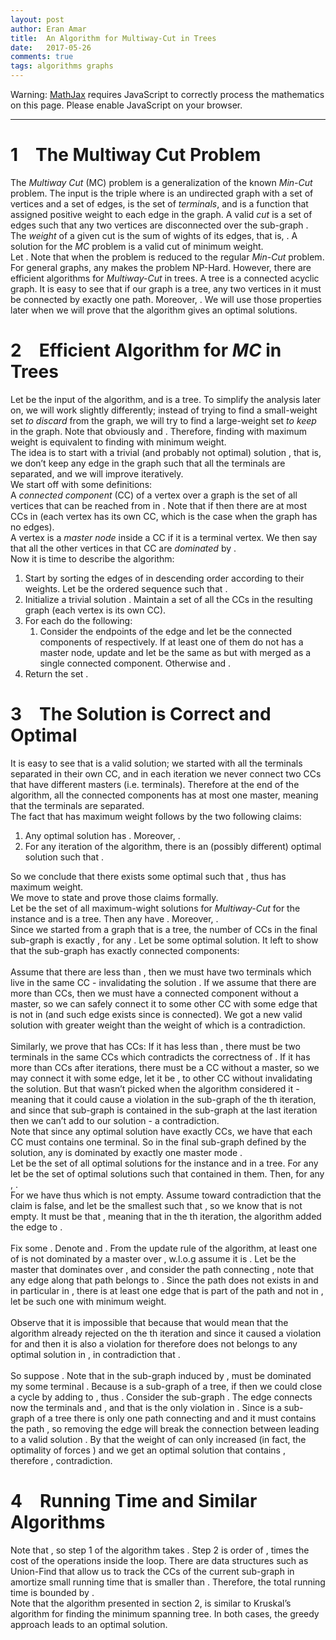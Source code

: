 ```yaml
---
layout: post
author: Eran Amar
title:  An Algorithm for Multiway-Cut in Trees
date:   2017-05-26
comments: true
tags: algorithms graphs
---
```



<script type="math/tex">
\newcommand{\lyxlock}{}
</script>
<noscript>
<div class="warning">
Warning: <a href="http://www.mathjax.org/">MathJax</a> requires JavaScript to correctly process the mathematics on this page. Please enable JavaScript on your browser.
</div><hr>
</hr></noscript>



<h1 class="Section">
<a class="toc" name="toc-Section-1">1</a> The Multiway Cut Problem
</h1>
<div class="Unindented">
The <i>Multiway Cut</i> (MC) problem is a generalization of the known<i> Min-Cut</i> problem. The input is the triple <span class="MathJax_Preview"><script type="math/tex">
\left(G,T,w\right)
</script>
</span> where <span class="MathJax_Preview"><script type="math/tex">
G
</script>
</span> is an undirected graph with a set <span class="MathJax_Preview"><script type="math/tex">
V\left(G\right)
</script>
</span> of <span class="MathJax_Preview"><script type="math/tex">
n
</script>
</span> vertices and a set <span class="MathJax_Preview"><script type="math/tex">
E\left(G\right)
</script>
</span> of <span class="MathJax_Preview"><script type="math/tex">
m
</script>
</span> edges, <span class="MathJax_Preview"><script type="math/tex">
T\subset V\left(G\right)
</script>
</span> is the set of <i>terminals</i>, and <span class="MathJax_Preview"><script type="math/tex">
w:E\left(G\right)\to\mathbb{R}_{>0}
</script>
</span> is a function that assigned positive weight to each edge in the graph. A valid <i>cut</i> <span class="MathJax_Preview"><script type="math/tex">
C\subseteq E\left(G\right)
</script>
</span> is a set of edges such that any two vertices <span class="MathJax_Preview"><script type="math/tex">
t_{1},t_{2}\in T
</script>
</span> are disconnected over the sub-graph <span class="MathJax_Preview"><script type="math/tex">
H:=\left(V\left(G\right),E\left(G\right)\backslash C\right)
</script>
</span>. The <i>weight</i> of a given cut <span class="MathJax_Preview"><script type="math/tex">
C
</script>
</span> is the sum of wights of its edges, that is, <span class="MathJax_Preview"><script type="math/tex">
w\left(C\right)=\sum_{e\in C}w\left(e\right)
</script>
</span>. A solution for the <i>MC</i> problem is a valid cut of minimum weight.
</div>
<div class="Indented">
Let <span class="MathJax_Preview"><script type="math/tex">
k=\left|T\right|
</script>
</span>. Note that when <span class="MathJax_Preview"><script type="math/tex">
k=2
</script>
</span> the problem is reduced to the regular <i>Min-Cut</i> problem. For general graphs, any <span class="MathJax_Preview"><script type="math/tex">
k>2
</script>
</span> makes the problem NP-Hard. However, there are efficient algorithms for <i>Multiway-Cut</i> in trees. A tree is a connected acyclic graph. It is easy to see that if our graph is a tree, any two vertices in it must be connected by exactly one path. Moreover, <span class="MathJax_Preview"><script type="math/tex">
m=n-1
</script>
</span>. We will use those properties later when we will prove that the algorithm gives an optimal solutions.
</div>
<h1 class="Section">
<a class="toc" name="toc-Section-2">2</a> Efficient Algorithm for <i>MC</i> in Trees
</h1>
<div class="Unindented">
Let <span class="MathJax_Preview"><script type="math/tex">
\left(G,T,w\right)
</script>
</span> be the input of the algorithm, and <span class="MathJax_Preview"><script type="math/tex">
G
</script>
</span> is a tree. To simplify the analysis later on, we will work slightly differently; instead of trying to find a small-weight set <span class="MathJax_Preview"><script type="math/tex">
C\subseteq E\left(G\right)
</script>
</span> <i>to discard</i> from the graph, we will try to find a large-weight set <span class="MathJax_Preview"><script type="math/tex">
S\subseteq E\left(G\right)
</script>
</span> <i>to</i> <i>keep</i> in the graph. Note that obviously <span class="MathJax_Preview"><script type="math/tex">
S=V\left(G\right)\backslash C
</script>
</span> and <span class="MathJax_Preview"><script type="math/tex">
C=V\left(G\right)\backslash S
</script>
</span>. Therefore, finding <span class="MathJax_Preview"><script type="math/tex">
S
</script>
</span> with maximum weight is equivalent to finding <span class="MathJax_Preview"><script type="math/tex">
C
</script>
</span> with minimum weight.
</div>
<div class="Indented">
The idea is to start with a trivial (and probably not optimal) solution <span class="MathJax_Preview"><script type="math/tex">
S=\emptyset
</script>
</span>, that is, we don’t keep any edge in the graph such that all the terminals are separated, and we will improve <span class="MathJax_Preview"><script type="math/tex">
S
</script>
</span> iteratively. 
</div>
<div class="Indented">
We start off with some definitions: 
</div>
<div class="Indented">
A <i>connected component</i> (CC) of a vertex <span class="MathJax_Preview"><script type="math/tex">
u
</script>
</span> over a graph <span class="MathJax_Preview"><script type="math/tex">
G
</script>
</span> is the set of all vertices that can be reached from <span class="MathJax_Preview"><script type="math/tex">
u
</script>
</span> in <span class="MathJax_Preview"><script type="math/tex">
G
</script>
</span>. Note that if <span class="MathJax_Preview"><script type="math/tex">
\left|V\left(G\right)\right|=n
</script>
</span> then there are at most <span class="MathJax_Preview"><script type="math/tex">
n
</script>
</span> CCs in <span class="MathJax_Preview"><script type="math/tex">
G
</script>
</span> (each vertex has its own CC, which is the case when the graph has no edges). 
</div>
<div class="Indented">
A vertex <span class="MathJax_Preview"><script type="math/tex">
t
</script>
</span> is a <i>master node</i> inside a CC if it is a terminal vertex. We then say that all the other vertices in that CC are <i>dominated</i> by <span class="MathJax_Preview"><script type="math/tex">
t
</script>
</span>.
</div>
<div class="Indented">
Now it is time to describe the algorithm:
</div>
<ol>
<li>
Start by sorting the <span class="MathJax_Preview"><script type="math/tex">
n-1
</script>
</span> edges of <span class="MathJax_Preview"><script type="math/tex">
E
</script>
</span> in descending order according to their weights. Let <span class="MathJax_Preview"><script type="math/tex">
e_{1},e_{2},..,e_{n-1}
</script>
</span> be the ordered sequence such that <span class="MathJax_Preview"><script type="math/tex">
\forall i,\:w\left(e_{i}\right)>w\left(e_{i+1}\right)
</script>
</span>. 
</li>
<li>
Initialize a trivial solution <span class="MathJax_Preview"><script type="math/tex">
S_{0}=\emptyset
</script>
</span>. Maintain a set <span class="MathJax_Preview"><script type="math/tex">
R_{0}=\left\{ \left\{ v\right\} \mid v\in V\left(G\right)\right\} 
</script>
</span> of all the CCs in the resulting graph (each vertex is its own CC).
</li>
<li>
For each <span class="MathJax_Preview"><script type="math/tex">
i=1,...,n-1
</script>
</span> do the following: <ol>
<li>
Consider the endpoints of the edge <span class="MathJax_Preview"><script type="math/tex">
e_{i}=\left\{ v_{1},v_{2}\right\} 
</script>
</span> and let <span class="MathJax_Preview"><script type="math/tex">
CC_{1},CC_{2}
</script>
</span> be the connected components of <span class="MathJax_Preview"><script type="math/tex">
v_{1},v_{2}
</script>
</span> respectively. If at least one of them do not has a master node, update <span class="MathJax_Preview"><script type="math/tex">
S_{i}=S_{i-1}\cup\left\{ e_{i}\right\} 
</script>
</span> and let <span class="MathJax_Preview"><script type="math/tex">
R_{i}
</script>
</span> be the same as <span class="MathJax_Preview"><script type="math/tex">
R_{i-1}
</script>
</span> but with <span class="MathJax_Preview"><script type="math/tex">
CC_{1},CC_{2}
</script>
</span> merged as a single connected component. Otherwise <span class="MathJax_Preview"><script type="math/tex">
S_{i}=S_{i-1}
</script>
</span> and <span class="MathJax_Preview"><script type="math/tex">
R_{i}=R_{i-1}
</script>
</span>. 
</li>
</ol>
</li>
<li>
Return the set <span class="MathJax_Preview"><script type="math/tex">
S_{n-1}
</script>
</span>.
</li>
</ol>
<h1 class="Section">
<a class="toc" name="toc-Section-3">3</a> The Solution is Correct and Optimal
</h1>
<div class="Unindented">
It is easy to see that <span class="MathJax_Preview"><script type="math/tex">
S_{n-1}
</script>
</span> is a valid solution; we started with all the terminals separated in their own CC, and in each iteration we never connect two CCs that have different masters (i.e. terminals). Therefore at the end of the algorithm, all the connected components has at most one master, meaning that the terminals are separated.
</div>
<div class="Indented">
The fact that <span class="MathJax_Preview"><script type="math/tex">
w\left(S_{n-1}\right)
</script>
</span> has maximum weight follows by the two following claims:
</div>
<ol>
<li>
Any optimal solution <span class="MathJax_Preview"><script type="math/tex">
S^{*}\subseteq E\left(G\right)
</script>
</span> has <span class="MathJax_Preview"><script type="math/tex">
\left|S^{*}\right|=n-k
</script>
</span>. Moreover, <span class="MathJax_Preview"><script type="math/tex">
\left|S_{n-1}\right|=n-k
</script>
</span>.
</li>
<li>
For any iteration <span class="MathJax_Preview"><script type="math/tex">
i
</script>
</span> of the algorithm, there is an (possibly different) optimal solution <span class="MathJax_Preview"><script type="math/tex">
S^{*}
</script>
</span> such that <span class="MathJax_Preview"><script type="math/tex">
S_{i}\subseteq S^{*}
</script>
</span>.
</li>
</ol>
<div class="Unindented">
So we conclude that there exists some optimal <span class="MathJax_Preview"><script type="math/tex">
S^{*}
</script>
</span> such that <span class="MathJax_Preview"><script type="math/tex">
S_{n-1}=S^{*}
</script>
</span>, thus <span class="MathJax_Preview"><script type="math/tex">
S_{n-1}
</script>
</span> has maximum weight.
</div>
<div class="Indented">
We move to state and prove those claims formally.
</div>
<div class="Claim">
Let <span class="MathJax_Preview"><script type="math/tex">
\mathcal{X}
</script>
</span> be the set of all maximum-wight solutions for <i>Multiway-Cut</i> for the instance <span class="MathJax_Preview"><script type="math/tex">
\left(G,T,w\right)
</script>
</span> and <span class="MathJax_Preview"><script type="math/tex">
G
</script>
</span> is a tree. Then any <span class="MathJax_Preview"><script type="math/tex">
S^{*}\in\mathcal{X}
</script>
</span> have <span class="MathJax_Preview"><script type="math/tex">
\left|S^{*}\right|=n-k
</script>
</span>. Moreover, <span class="MathJax_Preview"><script type="math/tex">
\left|S_{n-1}\right|=n-k
</script>
</span>.
</div>
<div class="Proof">
Since we started from a graph that is a tree, the number of CCs in the final sub-graph is exactly <span class="MathJax_Preview"><script type="math/tex">
n-\left|S\right|
</script>
</span>, for any <span class="MathJax_Preview"><script type="math/tex">
S\subseteq E\left(G\right)
</script>
</span>. Let <span class="MathJax_Preview"><script type="math/tex">
S^{*}
</script>
</span> be some optimal solution. It left to show that the sub-graph <span class="MathJax_Preview"><script type="math/tex">
H^{*}=\left(V\left(G\right),S^{*}\right)
</script>
</span> has exactly <span class="MathJax_Preview"><script type="math/tex">
k
</script>
</span> connected components:<br>
<br>
Assume that there are less than <span class="MathJax_Preview"><script type="math/tex">
k
</script>
</span>, then we must have two terminals which live in the same CC - invalidating the solution <span class="MathJax_Preview"><script type="math/tex">
S^{*}
</script>
</span>. If we assume that there are more than <span class="MathJax_Preview"><script type="math/tex">
k
</script>
</span> CCs, then we must have a connected component without a master, so we can safely connect it to some other CC with some edge <span class="MathJax_Preview"><script type="math/tex">
e
</script>
</span> that is not in <span class="MathJax_Preview"><script type="math/tex">
S^{*}
</script>
</span> (and such edge exists since <span class="MathJax_Preview"><script type="math/tex">
G
</script>
</span> is connected). We got a new valid solution with greater weight than the weight of <span class="MathJax_Preview"><script type="math/tex">
S^{*}
</script>
</span> which is a contradiction.<br>
<br>
Similarly, we prove that <span class="MathJax_Preview"><script type="math/tex">
S_{n-1}
</script>
</span> has <span class="MathJax_Preview"><script type="math/tex">
k
</script>
</span> CCs: If it has less than <span class="MathJax_Preview"><script type="math/tex">
k
</script>
</span>, there must be two terminals in the same CCs which contradicts the correctness of <span class="MathJax_Preview"><script type="math/tex">
S_{n-1}
</script>
</span>. If it has more than <span class="MathJax_Preview"><script type="math/tex">
k
</script>
</span> CCs after <span class="MathJax_Preview"><script type="math/tex">
n-1
</script>
</span> iterations, there must be a CC without a master, so we may connect it with some edge, let it be <span class="MathJax_Preview"><script type="math/tex">
e_{i}
</script>
</span>, to other CC without invalidating the solution. But that <span class="MathJax_Preview"><script type="math/tex">
e_{i}
</script>
</span> wasn’t picked when the algorithm considered it - meaning that it could cause a violation in the sub-graph of the <span class="MathJax_Preview"><script type="math/tex">
i
</script>
</span>th iteration, and since that sub-graph is contained in the sub-graph at the last iteration then we can’t add <span class="MathJax_Preview"><script type="math/tex">
e_{i}
</script>
</span> to our solution - a contradiction.
</div>
<div class="Unindented">
Note that since any optimal solution have exactly <span class="MathJax_Preview"><script type="math/tex">
k
</script>
</span> CCs, we have that each CC must contains one terminal. So in the final sub-graph defined by the solution, any <span class="MathJax_Preview"><script type="math/tex">
u\in V\left(G\right)
</script>
</span> is dominated by exactly one master mode <span class="MathJax_Preview"><script type="math/tex">
t\in T
</script>
</span>.
</div>
<div class="Claim">
Let <span class="MathJax_Preview"><script type="math/tex">
\mathcal{X}
</script>
</span> be the set of all optimal solutions for the instance <span class="MathJax_Preview"><script type="math/tex">
\left(G,T,w\right)
</script>
</span> and <span class="MathJax_Preview"><script type="math/tex">
G
</script>
</span> in a tree. For any <span class="MathJax_Preview"><script type="math/tex">
i\in\left\{ 0,1,..,n-1\right\} 
</script>
</span> let <span class="MathJax_Preview"><script type="math/tex">
\mathcal{X}_{i}=\left\{ S^{*}\in\mathcal{X}\mid S_{i}\subset S^{*}\right\} 
</script>
</span> be the set of optimal solutions such that <span class="MathJax_Preview"><script type="math/tex">
S_{i}
</script>
</span> contained in them. Then, for any <span class="MathJax_Preview"><script type="math/tex">
i
</script>
</span>, <span class="MathJax_Preview"><script type="math/tex">
\mathcal{X}_{i}\ne\emptyset
</script>
</span>.
</div>
<div class="Proof">
For <span class="MathJax_Preview"><script type="math/tex">
i=0
</script>
</span> we have <span class="MathJax_Preview"><script type="math/tex">
S_{0}=\emptyset
</script>
</span> thus <span class="MathJax_Preview"><script type="math/tex">
\mathcal{X}_{0}=\mathcal{X}
</script>
</span> which is not empty. Assume toward contradiction that the claim is false, and let <span class="MathJax_Preview"><script type="math/tex">
i
</script>
</span> be the smallest such that <span class="MathJax_Preview"><script type="math/tex">
\mathcal{X}_{i}=\emptyset
</script>
</span>, so we know that <span class="MathJax_Preview"><script type="math/tex">
\mathcal{X}_{i-1}
</script>
</span> is not empty. It must be that <span class="MathJax_Preview"><script type="math/tex">
S_{i-1}\ne S_{i}
</script>
</span>, meaning that in the <span class="MathJax_Preview"><script type="math/tex">
i
</script>
</span>th iteration, the algorithm added the edge <span class="MathJax_Preview"><script type="math/tex">
e_{i}=\left\{ v,u\right\} 
</script>
</span> to <span class="MathJax_Preview"><script type="math/tex">
S_{i-1}
</script>
</span>.<br>
<br>
Fix some <span class="MathJax_Preview"><script type="math/tex">
S^{*}\in\mathcal{X}_{i-1}
</script>
</span>. Denote <span class="MathJax_Preview"><script type="math/tex">
H_{i-1}=\left(V\left(G\right),S_{i-1}\right)
</script>
</span> and <span class="MathJax_Preview"><script type="math/tex">
H^{*}=\left(V\left(G\right),S^{*}\right)
</script>
</span>. From the update rule of the algorithm, at least one of <span class="MathJax_Preview"><script type="math/tex">
\left\{ u,v\right\} 
</script>
</span> is not dominated by a master over <span class="MathJax_Preview"><script type="math/tex">
H_{i-1}
</script>
</span>, w.l.o.g assume it is <span class="MathJax_Preview"><script type="math/tex">
u
</script>
</span>. Let <span class="MathJax_Preview"><script type="math/tex">
r\in T
</script>
</span> be the master that dominates <span class="MathJax_Preview"><script type="math/tex">
u
</script>
</span> over <span class="MathJax_Preview"><script type="math/tex">
H^{*}
</script>
</span>, and consider the path connecting <span class="MathJax_Preview"><script type="math/tex">
r-u
</script>
</span>, note that any edge along that path belongs to <span class="MathJax_Preview"><script type="math/tex">
S^{*}
</script>
</span>. Since the path does not exists in <span class="MathJax_Preview"><script type="math/tex">
H_{n-1}
</script>
</span> and in particular in <span class="MathJax_Preview"><script type="math/tex">
H_{i-1}
</script>
</span>, there is at least one edge that is part of the path and not in <span class="MathJax_Preview"><script type="math/tex">
S_{i-1}
</script>
</span>, let <span class="MathJax_Preview"><script type="math/tex">
e_{j}
</script>
</span> be such one with minimum weight.<br>
<br>
Observe that it is impossible that <span class="MathJax_Preview"><script type="math/tex">
w\left(e_{j}\right)>w\left(e_{i}\right)
</script>
</span> because that would mean that the algorithm already rejected <span class="MathJax_Preview"><script type="math/tex">
e_{j}
</script>
</span> on the <span class="MathJax_Preview"><script type="math/tex">
j
</script>
</span>th iteration and since it caused a violation for <span class="MathJax_Preview"><script type="math/tex">
H_{j}
</script>
</span> and <span class="MathJax_Preview"><script type="math/tex">
H_{j}\subset H_{i-1}
</script>
</span> then it is also a violation for <span class="MathJax_Preview"><script type="math/tex">
H_{i-1}
</script>
</span> therefore <span class="MathJax_Preview"><script type="math/tex">
e_{j}
</script>
</span> does not belongs to any optimal solution in <span class="MathJax_Preview"><script type="math/tex">
\mathcal{X}_{i-1}
</script>
</span>, in contradiction that <span class="MathJax_Preview"><script type="math/tex">
e_{j}\in S^{*}\in\mathcal{X}_{i-1}
</script>
</span>.<br>
<br>
So suppose <span class="MathJax_Preview"><script type="math/tex">
w\left(e_{j}\right)\le w\left(e_{i}\right)
</script>
</span>. Note that in the sub-graph <span class="MathJax_Preview"><script type="math/tex">
H^{*}
</script>
</span> induced by <span class="MathJax_Preview"><script type="math/tex">
S^{*}
</script>
</span>, <span class="MathJax_Preview"><script type="math/tex">
v
</script>
</span> must be dominated my some terminal <span class="MathJax_Preview"><script type="math/tex">
t\in T
</script>
</span>. Because <span class="MathJax_Preview"><script type="math/tex">
H^{*}
</script>
</span> is a sub-graph of a tree, if <span class="MathJax_Preview"><script type="math/tex">
t=r
</script>
</span> then we could close a cycle by adding <span class="MathJax_Preview"><script type="math/tex">
e_{i}
</script>
</span> to <span class="MathJax_Preview"><script type="math/tex">
S^{*}
</script>
</span>, thus <span class="MathJax_Preview"><script type="math/tex">
t\ne r
</script>
</span>. Consider the sub-graph <span class="MathJax_Preview"><script type="math/tex">
H'=\left(V\left(G\right),S^{*}\cup\left\{ e_{i}\right\} \right)
</script>
</span>. The edge <span class="MathJax_Preview"><script type="math/tex">
e_{i}
</script>
</span> connects now the terminals <span class="MathJax_Preview"><script type="math/tex">
t
</script>
</span> and <span class="MathJax_Preview"><script type="math/tex">
r
</script>
</span>, and that is the only violation in <span class="MathJax_Preview"><script type="math/tex">
H'
</script>
</span>. Since <span class="MathJax_Preview"><script type="math/tex">
H'
</script>
</span> is a sub-graph of a tree there is only one path connecting <span class="MathJax_Preview"><script type="math/tex">
t
</script>
</span> and <span class="MathJax_Preview"><script type="math/tex">
r
</script>
</span> and it must contains the path <span class="MathJax_Preview"><script type="math/tex">
r-u
</script>
</span>, so removing the edge <span class="MathJax_Preview"><script type="math/tex">
e_{j}
</script>
</span> will break the connection between <span class="MathJax_Preview"><script type="math/tex">
t,r
</script>
</span> leading to a valid solution <span class="MathJax_Preview"><script type="math/tex">
S'=\left(S^{*}\cup\left\{ e_{i}\right\} \right)\backslash\left\{ e_{j}\right\} 
</script>
</span>. By that <span class="MathJax_Preview"><script type="math/tex">
w\left(e_{j}\right)\le w\left(e_{i}\right)
</script>
</span> the weight of <span class="MathJax_Preview"><script type="math/tex">
S'
</script>
</span> can only increased (in fact, the optimality of <span class="MathJax_Preview"><script type="math/tex">
S^{*}
</script>
</span> forces <span class="MathJax_Preview"><script type="math/tex">
w\left(e_{j}\right)=w\left(e_{i}\right)
</script>
</span>) and we get an optimal solution that contains <span class="MathJax_Preview"><script type="math/tex">
S_{i}
</script>
</span>, therefore <span class="MathJax_Preview"><script type="math/tex">
\mathcal{X}_{i}\ne\emptyset
</script>
</span>, contradiction. 
</div>
<h1 class="Section">
<a class="toc" name="toc-Section-4">4</a> Running Time and Similar Algorithms
</h1>
<div class="Unindented">
Note that <span class="MathJax_Preview"><script type="math/tex">
E\left(G\right)=n-1
</script>
</span>, so step 1 of the algorithm takes <span class="MathJax_Preview"><script type="math/tex">
\mathcal{O}\left(n\log n\right)
</script>
</span>. Step 2 is order of <span class="MathJax_Preview"><script type="math/tex">
n
</script>
</span>, times the cost of the operations inside the loop. There are data structures such as Union-Find that allow us to track the CCs of the current sub-graph in amortize small running time that is smaller than <span class="MathJax_Preview"><script type="math/tex">
\log n
</script>
</span>. Therefore, the total running time is bounded by <span class="MathJax_Preview"><script type="math/tex">
\mathcal{O}
</script>
</span><span class="MathJax_Preview"><script type="math/tex">
\left(n\log n\right)
</script>
</span>. 
</div>
<div class="Indented">
Note that the algorithm presented in section 2, is similar to Kruskal’s algorithm for finding the minimum spanning tree. In both cases, the greedy approach leads to an optimal solution. 
</div>
